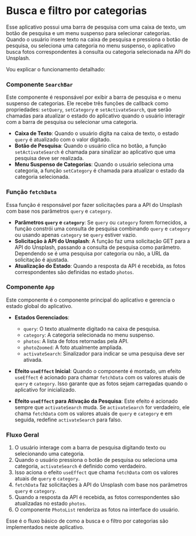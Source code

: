 # Busca e filtro por categorias

Esse aplicativo possui uma barra de pesquisa com uma caixa de texto, um botão de pesquisa e um menu suspenso para selecionar categorias. Quando o usuário insere texto na caixa de pesquisa e pressiona o botão de pesquisa, ou seleciona uma categoria no menu suspenso, o aplicativo busca fotos correspondentes à consulta ou categoria selecionada na API do Unsplash.

Vou explicar o funcionamento detalhado:

### Componente `SearchBar`

Este componente é responsável por exibir a barra de pesquisa e o menu suspenso de categorias. Ele recebe três funções de callback como propriedades: `setQuery`, `setCategory` e `setActivateSearch`, que serão chamadas para atualizar o estado do aplicativo quando o usuário interagir com a barra de pesquisa ou selecionar uma categoria.

- **Caixa de Texto**: Quando o usuário digita na caixa de texto, o estado `query` é atualizado com o valor digitado.
- **Botão de Pesquisa**: Quando o usuário clica no botão, a função `setActivateSearch` é chamada para sinalizar ao aplicativo que uma pesquisa deve ser realizada.
- **Menu Suspenso de Categorias**: Quando o usuário seleciona uma categoria, a função `setCategory` é chamada para atualizar o estado da categoria selecionada.

### Função `fetchData`

Essa função é responsável por fazer solicitações para a API do Unsplash com base nos parâmetros `query` e `category`.

- **Parâmetros `query` e `category`**: Se `query` ou `category` forem fornecidos, a função constrói uma consulta de pesquisa combinando `query` e `category` ou usando apenas `category` se `query` estiver vazio.
- **Solicitação à API do Unsplash**: A função faz uma solicitação GET para a API do Unsplash, passando a consulta de pesquisa como parâmetro. Dependendo se é uma pesquisa por categoria ou não, a URL da solicitação é ajustada.
- **Atualização do Estado**: Quando a resposta da API é recebida, as fotos correspondentes são definidas no estado `photos`.

### Componente `App`

Este componente é o componente principal do aplicativo e gerencia o estado global do aplicativo.

- **Estados Gerenciados**:
  - `query`: O texto atualmente digitado na caixa de pesquisa.
  - `category`: A categoria selecionada no menu suspenso.
  - `photos`: A lista de fotos retornadas pela API.
  - `photoZoomed`: A foto atualmente ampliada.
  - `activateSearch`: Sinalizador para indicar se uma pesquisa deve ser ativada.

- **Efeito `useEffect` Inicial**: Quando o componente é montado, um efeito `useEffect` é acionado para chamar `fetchData` com os valores atuais de `query` e `category`. Isso garante que as fotos sejam carregadas quando o aplicativo for inicializado.
- **Efeito `useEffect` para Ativação da Pesquisa**: Este efeito é acionado sempre que `activateSearch` muda. Se `activateSearch` for verdadeiro, ele chama `fetchData` com os valores atuais de `query` e `category` e em seguida, redefine `activateSearch` para falso.

### Fluxo Geral

1. O usuário interage com a barra de pesquisa digitando texto ou selecionando uma categoria.
2. Quando o usuário pressiona o botão de pesquisa ou seleciona uma categoria, `activateSearch` é definido como verdadeiro.
3. Isso aciona o efeito `useEffect` que chama `fetchData` com os valores atuais de `query` e `category`.
4. `fetchData` faz solicitações à API do Unsplash com base nos parâmetros `query` e `category`.
5. Quando a resposta da API é recebida, as fotos correspondentes são atualizadas no estado `photos`.
6. O componente `PhotoList` renderiza as fotos na interface do usuário.

Esse é o fluxo básico de como a busca e o filtro por categorias são implementados neste aplicativo.